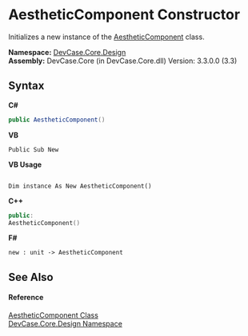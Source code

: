 # AestheticComponent Constructor 
 

Initializes a new instance of the <a href="T_DevCase_Core_Design_AestheticComponent">AestheticComponent</a> class.

**Namespace:**&nbsp;<a href="N_DevCase_Core_Design">DevCase.Core.Design</a><br />**Assembly:**&nbsp;DevCase.Core (in DevCase.Core.dll) Version: 3.3.0.0 (3.3)

## Syntax

**C#**<br />
``` C#
public AestheticComponent()
```

**VB**<br />
``` VB
Public Sub New
```

**VB Usage**<br />
``` VB Usage

Dim instance As New AestheticComponent()
```

**C++**<br />
``` C++
public:
AestheticComponent()
```

**F#**<br />
``` F#
new : unit -> AestheticComponent
```


## See Also


#### Reference
<a href="T_DevCase_Core_Design_AestheticComponent">AestheticComponent Class</a><br /><a href="N_DevCase_Core_Design">DevCase.Core.Design Namespace</a><br />